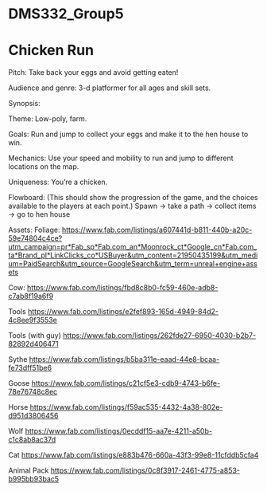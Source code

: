 # DMS332_Group5

# Chicken Run

Pitch: Take back your eggs and avoid getting eaten!

Audience and genre: 3-d platformer for all ages and skill sets.

Synopsis:
  
  Theme: Low-poly, farm.
  
  Goals: Run and jump to collect your eggs and make it to the hen house to win.
  
  Mechanics: Use your speed and mobility to run and jump to different locations on the map.
  
  Uniqueness: You’re a chicken.

Flowboard: (This should show the progression of the game, and the choices available to the players at each point.) Spawn -> take a path -> collect items -> go to hen house

Assets:
Foliage:
https://www.fab.com/listings/a607441d-b811-440b-a20c-59e74804c4ce?utm_campaign=pr*Fab_sp*Fab.com_an*Moonrock_ct*Google_cn*Fab.com_ta*Brand_pl*LinkClicks_co*USBuyer&utm_content=21950435199&utm_medium=PaidSearch&utm_source=GoogleSearch&utm_term=unreal+engine+assets

Cow:
https://www.fab.com/listings/fbd8c8b0-fc59-460e-adb8-c7ab8f19a6f9

Tools
https://www.fab.com/listings/e2fef893-165d-4949-84d2-4c8ee9f3553e

Tools (with guy)
https://www.fab.com/listings/262fde27-6950-4030-b2b7-82892d406471

Sythe
https://www.fab.com/listings/b5ba311e-eaad-44e8-bcaa-fe73dff51be6

Goose
https://www.fab.com/listings/c21cf5e3-cdb9-4743-b6fe-78e76748c8ec

Horse
https://www.fab.com/listings/f59ac535-4432-4a38-802e-d951d3806456

Wolf
https://www.fab.com/listings/0ecddf15-aa7e-4211-a50b-c1c8ab8ac37d

Cat
https://www.fab.com/listings/e883b476-660a-43f3-99e8-11cfddb5cfa4

Animal Pack
https://www.fab.com/listings/0c8f3917-2461-4775-a853-b995bb93bac5
